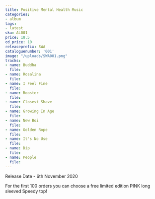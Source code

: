 ```yaml
---
title: Positive Mental Health Music 
categories:
- album
tags:
- latest
sku: AL001
price: 18.5
cd_price: 10
releaseprefix: SWA
cataloguenumber: '001'
image: "/uploads/SWA001.png"
tracks:
- name: Buddha
  file: 
- name: Rosalina
  file: 
- name: I Feel Fine
  file: 
- name: Rooster
  file: 
- name: Closest Shave
  file: 
- name: Growing In Age
  file: 
- name: New Boi
  file: 
- name: Golden Rope
  file: 
- name: It's No Use
  file: 
- name: Dip
  file: 
- name: People
  file: 
---
```



Release Date - 6th November 2020

For the first 100 orders you can choose a free limited edition PINK long sleeved Speedy top!